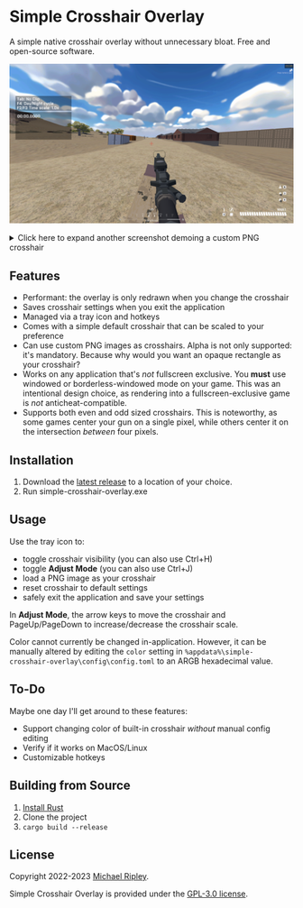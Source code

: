 # Simple Crosshair Overlay

A simple native crosshair overlay without unnecessary bloat. Free and open-source software.


![screenshot of the default, simple crosshair in action](screenshots/cross.png)


<details>
<summary>Click here to expand another screenshot demoing a custom PNG crosshair</summary>

![screenshot of a custom PNG crosshair](screenshots/custom.png)

</details>

## Features

- Performant: the overlay is only redrawn when you change the crosshair
- Saves crosshair settings when you exit the application
- Managed via a tray icon and hotkeys
- Comes with a simple default crosshair that can be scaled to your preference
- Can use custom PNG images as crosshairs. Alpha is not only supported: it's mandatory. Because why would you want an opaque rectangle as your crosshair?
- Works on any application that's *not* fullscreen exclusive. You **must** use windowed or borderless-windowed mode on your game. This was an intentional design choice, as rendering into a fullscreen-exclusive game is *not* anticheat-compatible.
- Supports both even and odd sized crosshairs. This is noteworthy, as some games center your gun on a single pixel, while others center it on the intersection *between* four pixels.

## Installation

1. Download the [latest release](https://github.com/zkxs/simple-crosshair-overlay/releases/latest) to a location of your choice.
2. Run simple-crosshair-overlay.exe

## Usage

Use the tray icon to:

- toggle crosshair visibility (you can also use Ctrl+H)
- toggle **Adjust Mode** (you can also use Ctrl+J)
- load a PNG image as your crosshair
- reset crosshair to default settings
- safely exit the application and save your settings

In **Adjust Mode**, the arrow keys to move the crosshair and PageUp/PageDown to increase/decrease the crosshair scale.

Color cannot currently be changed in-application. However, it can be manually altered by editing the `color` setting in
`%appdata%\simple-crosshair-overlay\config\config.toml` to an ARGB hexadecimal value.

## To-Do

Maybe one day I'll get around to these features:

- Support changing color of built-in crosshair _without_ manual config editing
- Verify if it works on MacOS/Linux
- Customizable hotkeys

<!-- TODO: publish crate
## Installing from Source

1. [Install Rust](https://www.rust-lang.org/tools/install)
2. `cargo install simple-crosshair-overlay`
-->

## Building from Source

1. [Install Rust](https://www.rust-lang.org/tools/install)
2. Clone the project
3. `cargo build --release`

## License

Copyright 2022-2023 [Michael Ripley](https://github.com/zkxs).

Simple Crosshair Overlay is provided under the [GPL-3.0 license](LICENSE).
